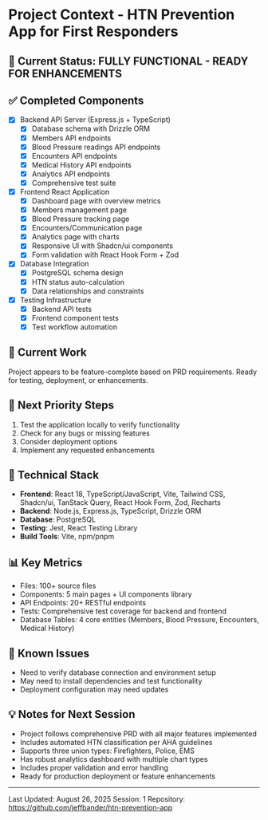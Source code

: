 # Project Context - HTN Prevention App for First Responders

## 🎯 Current Status: FULLY FUNCTIONAL - READY FOR ENHANCEMENTS

## ✅ Completed Components
- [x] Backend API Server (Express.js + TypeScript)
  - [x] Database schema with Drizzle ORM
  - [x] Members API endpoints
  - [x] Blood Pressure readings API endpoints
  - [x] Encounters API endpoints
  - [x] Medical History API endpoints
  - [x] Analytics API endpoints
  - [x] Comprehensive test suite
- [x] Frontend React Application
  - [x] Dashboard page with overview metrics
  - [x] Members management page
  - [x] Blood Pressure tracking page
  - [x] Encounters/Communication page
  - [x] Analytics page with charts
  - [x] Responsive UI with Shadcn/ui components
  - [x] Form validation with React Hook Form + Zod
- [x] Database Integration
  - [x] PostgreSQL schema design
  - [x] HTN status auto-calculation
  - [x] Data relationships and constraints
- [x] Testing Infrastructure
  - [x] Backend API tests
  - [x] Frontend component tests
  - [x] Test workflow automation

## 🚧 Current Work
Project appears to be feature-complete based on PRD requirements. Ready for testing, deployment, or enhancements.

## 📝 Next Priority Steps
1. Test the application locally to verify functionality
2. Check for any bugs or missing features
3. Consider deployment options
4. Implement any requested enhancements

## 🔧 Technical Stack
- **Frontend**: React 18, TypeScript/JavaScript, Vite, Tailwind CSS, Shadcn/ui, TanStack Query, React Hook Form, Zod, Recharts
- **Backend**: Node.js, Express.js, TypeScript, Drizzle ORM
- **Database**: PostgreSQL
- **Testing**: Jest, React Testing Library
- **Build Tools**: Vite, npm/pnpm

## 📊 Key Metrics
- Files: 100+ source files
- Components: 5 main pages + UI components library
- API Endpoints: 20+ RESTful endpoints
- Tests: Comprehensive test coverage for backend and frontend
- Database Tables: 4 core entities (Members, Blood Pressure, Encounters, Medical History)

## 🐛 Known Issues
- Need to verify database connection and environment setup
- May need to install dependencies and test functionality
- Deployment configuration may need updates

## 💡 Notes for Next Session
- Project follows comprehensive PRD with all major features implemented
- Includes automated HTN classification per AHA guidelines
- Supports three union types: Firefighters, Police, EMS
- Has robust analytics dashboard with multiple chart types
- Includes proper validation and error handling
- Ready for production deployment or feature enhancements

---
Last Updated: August 26, 2025
Session: 1
Repository: https://github.com/jeffbander/htn-prevention-app

